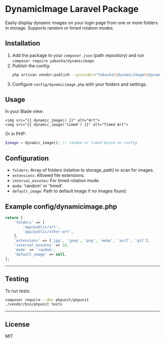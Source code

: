 # DynamicImage Laravel Package

Easily display dynamic images on your login page from one or more folders in storage. Supports random or timed rotation modes.

## Installation

1. Add the package to your `composer.json` (path repository) and run `composer require yabasha/dynamicimage`.
2. Publish the config:
   ```bash
   php artisan vendor:publish --provider="Yabasha\\DynamicImage\\DynamicImageServiceProvider" --tag=config
   ```
3. Configure `config/dynamicimage.php` with your folders and settings.

## Usage

In your Blade view:
```blade
<img src="{{ dynamic_image() }}" alt="Art">
<img src="{{ dynamic_image('timed') }}" alt="Timed Art">
```

Or in PHP:
```php
$image = dynamic_image(); // random or timed based on config
```

## Configuration

- `folders`: Array of folders (relative to storage_path) to scan for images.
- `extensions`: Allowed file extensions.
- `interval_minutes`: For timed rotation mode.
- `mode`: 'random' or 'timed'.
- `default_image`: Path to default image if no images found.

## Example config/dynamicimage.php
```php
return [
    'folders' => [
        'app/public/art',
        'app/public/other-art',
    ],
    'extensions' => ['jpg', 'jpeg', 'png', 'webp', 'avif', 'gif'],
    'interval_minutes' => 10,
    'mode' => 'random',
    'default_image' => null,
];
```

---

## Testing

To run tests:

```bash
composer require --dev phpunit/phpunit
./vendor/bin/phpunit tests
```

---

## License

MIT
